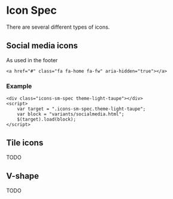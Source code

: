﻿# Icon Spec

There are several different types of icons.

## Social media icons
As used in the footer

```code
<a href="#" class="fa fa-home fa-fw" aria-hidden="true"></a>
```
### Example
```example
<div class="icons-sm-spec theme-light-taupe"></div>
<script>
	var target = ".icons-sm-spec.theme-light-taupe";
	var block = "variants/socialmedia.html";
	$(target).load(block);
</script>
```

## Tile icons
TODO

## V-shape
TODO
